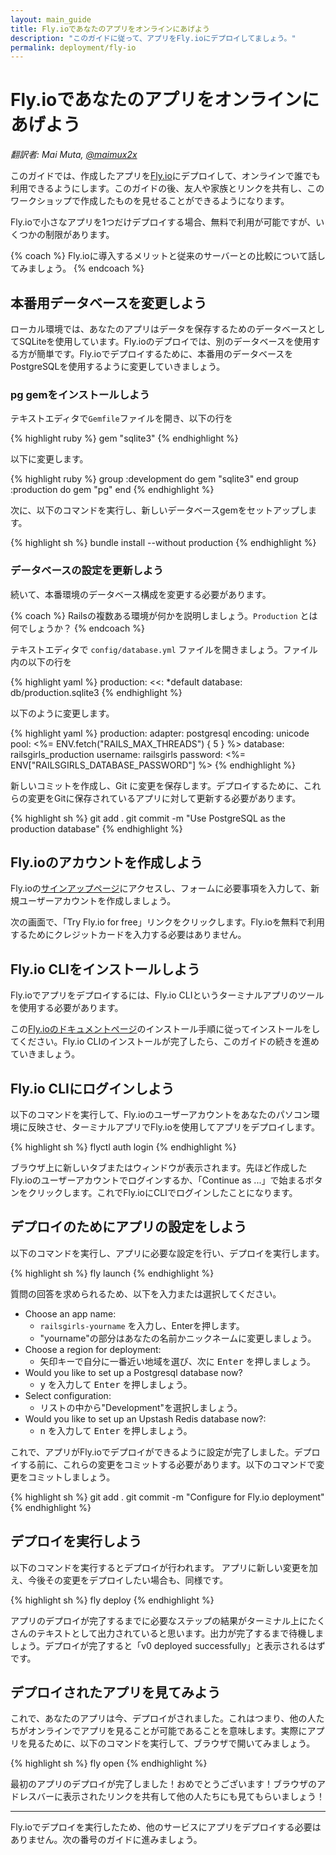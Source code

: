 ```yaml
---
layout: main_guide
title: Fly.ioであなたのアプリをオンラインにあげよう
description: "このガイドに従って、アプリをFly.ioにデプロイしてましょう。"
permalink: deployment/fly-io
---
```


# Fly.ioであなたのアプリをオンラインにあげよう

*翻訳者: Mai Muta, [@maimux2x](https://twitter.com/maimux2x)*

このガイドでは、作成したアプリを[Fly.io](https://fly.io/)にデプロイして、オンラインで誰でも利用できるようにします。このガイドの後、友人や家族とリンクを共有し、このワークショップで作成したものを見せることができるようになります。

Fly.ioで小さなアプリを1つだけデプロイする場合、無料で利用が可能ですが、いくつかの制限があります。

{% coach %}
Fly.ioに導入するメリットと従来のサーバーとの比較について話してみましょう。
{% endcoach %}

## 本番用データベースを変更しよう

ローカル環境では、あなたのアプリはデータを保存するためのデータベースとしてSQLiteを使用しています。Fly.ioのデプロイでは、別のデータベースを使用する方が簡単です。Fly.ioでデプロイするために、本番用のデータベースをPostgreSQLを使用するように変更していきましょう。

### pg gemをインストールしよう

テキストエディタで`Gemfile`ファイルを開き、以下の行を

{% highlight ruby %}
gem "sqlite3"
{% endhighlight %}

以下に変更します。

{% highlight ruby %}
group :development do
  gem "sqlite3"
end
group :production do
  gem "pg"
end
{% endhighlight %}

次に、以下のコマンドを実行し、新しいデータベースgemをセットアップします。

{% highlight sh %}
bundle install --without production
{% endhighlight %}

### データベースの設定を更新しよう

続いて、本番環境のデータベース構成を変更する必要があります。

{% coach %}
Railsの複数ある環境が何かを説明しましょう。`Production` とは何でしょうか？
{% endcoach %}

テキストエディタで `config/database.yml` ファイルを開きましょう。ファイル内の以下の行を

{% highlight yaml %}
production:
  <<: *default
  database: db/production.sqlite3
{% endhighlight %}

以下のように変更します。

{% highlight yaml %}
production:
  adapter: postgresql
  encoding: unicode
  pool: <%= ENV.fetch("RAILS_MAX_THREADS") { 5 } %>
  database: railsgirls_production
  username: railsgirls
  password: <%= ENV["RAILSGIRLS_DATABASE_PASSWORD"] %>
{% endhighlight %}

新しいコミットを作成し、Git に変更を保存します。デプロイするために、これらの変更をGitに保存されているアプリに対して更新する必要があります。

{% highlight sh %}
git add .
git commit -m "Use PostgreSQL as the production database"
{% endhighlight %}

## Fly.ioのアカウントを作成しよう

Fly.ioの[サインアップページ](https://fly.io/app/sign-up)にアクセスし、フォームに必要事項を入力して、新規ユーザーアカウントを作成しましょう。

次の画面で、「Try Fly.io for free」リンクをクリックします。Fly.ioを無料で利用するためにクレジットカードを入力する必要はありません。

## Fly.io CLIをインストールしよう

Fly.ioでアプリをデプロイするには、Fly.io CLIというターミナルアプリのツールを使用する必要があります。

この[Fly.ioのドキュメントページ](https://fly.io/docs/hands-on/install-flyctl/)のインストール手順に従ってインストールをしてください。Fly.io CLIのインストールが完了したら、このガイドの続きを進めていきましょう。

## Fly.io CLIにログインしよう

以下のコマンドを実行して、Fly.ioのユーザーアカウントをあなたのパソコン環境に反映させ、ターミナルアプリでFly.ioを使用してアプリをデプロイします。

{% highlight sh %}
flyctl auth login
{% endhighlight %}

ブラウザ上に新しいタブまたはウィンドウが表示されます。先ほど作成したFly.ioのユーザーアカウントでログインするか、「Continue as ...」で始まるボタンをクリックします。これでFly.ioにCLIでログインしたことになります。

## デプロイのためにアプリの設定をしよう

以下のコマンドを実行し、アプリに必要な設定を行い、デプロイを実行します。

{% highlight sh %}
fly launch
{% endhighlight %}

質問の回答を求められるため、以下を入力または選択してください。

- Choose an app name:
    - `railsgirls-yourname` を入力し、Enterを押します。
    - "yourname"の部分はあなたの名前かニックネームに変更しましょう。
- Choose a region for deployment:
    - 矢印キーで自分に一番近い地域を選び、次に <kbd>Enter</kbd> を押しましょう。
- Would you like to set up a Postgresql database now?
    - <kbd>y</kbd> を入力して <kbd>Enter</kbd> を押しましょう。
- Select configuration:
    - リストの中から"Development"を選択しましょう。 
- Would you like to set up an Upstash Redis database now?:
    - <kbd>n</kbd> を入力して <kbd>Enter</kbd> を押しましょう。

これで、アプリがFly.ioでデプロイができるように設定が完了しました。デプロイする前に、これらの変更をコミットする必要があります。以下のコマンドで変更をコミットしましょう。

{% highlight sh %}
git add .
git commit -m "Configure for Fly.io deployment"
{% endhighlight %}

## デプロイを実行しよう

以下のコマンドを実行するとデプロイが行われます。
アプリに新しい変更を加え、今後その変更をデプロイしたい場合も、同様です。

{% highlight sh %}
fly deploy
{% endhighlight %}

アプリのデプロイが完了するまでに必要なステップの結果がターミナル上にたくさんのテキストとして出力されていると思います。出力が完了するまで待機しましょう。デプロイが完了すると「v0 deployed successfully」と表示されるはずです。

## デプロイされたアプリを見てみよう

これで、あなたのアプリは今、デプロイがされました。これはつまり、他の人たちがオンラインでアプリを見ることが可能であることを意味します。実際にアプリを見るために、以下のコマンドを実行して、ブラウザで開いてみましょう。

{% highlight sh %}
fly open
{% endhighlight %}

最初のアプリのデプロイが完了しました！おめでとうございます！ブラウザのアドレスバーに表示されたリンクを共有して他の人たちにも見てもらいましょう！

---

Fly.ioでデプロイを実行したため、他のサービスにアプリをデプロイする必要はありません。次の番号のガイドに進みましょう。
